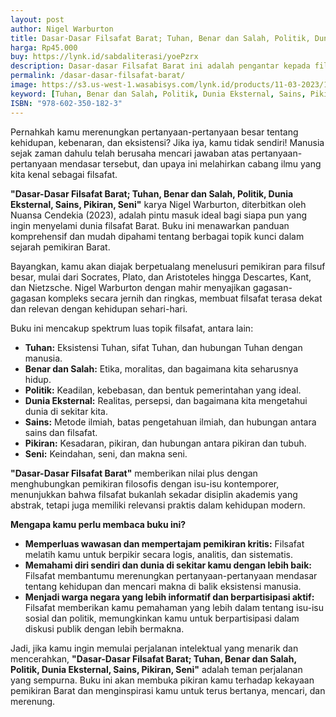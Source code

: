```yaml
---
layout: post
author: Nigel Warburton 
title: Dasar-Dasar Filsafat Barat; Tuhan, Benar dan Salah, Politik, Dunia Eksternal, Sains, Pikiran, Seni
harga: Rp45.000
buy: https://lynk.id/sabdaliterasi/yoePzrx
description: Dasar-dasar Filsafat Barat ini adalah pengantar kepada filsafat bagi siapa pun yang baru pertama kali mengenal filsafat.
permalink: /dasar-dasar-filsafat-barat/
image: https://s3.us-west-1.wasabisys.com/lynk.id/products/11-03-2023/1678518506847_1567528
keyword: [Tuhan, Benar dan Salah, Politik, Dunia Eksternal, Sains, Pikiran, Seni, pengantar filsafat, dasar filsafat,ebook pengantar filsafat, buku rekomendasi filsafat, filaafat untuk pemula]
ISBN: "978-602-350-182-3"
---
```

<p>Pernahkah kamu merenungkan pertanyaan-pertanyaan besar tentang kehidupan, kebenaran, dan eksistensi? Jika iya, kamu tidak sendiri! Manusia sejak zaman dahulu telah berusaha mencari jawaban atas pertanyaan-pertanyaan mendasar tersebut, dan upaya ini melahirkan cabang ilmu yang kita kenal sebagai filsafat.</p><p><strong>"Dasar-Dasar Filsafat Barat; Tuhan, Benar dan Salah, Politik, Dunia Eksternal, Sains, Pikiran, Seni"</strong> karya Nigel Warburton, diterbitkan oleh Nuansa Cendekia (2023), adalah pintu masuk ideal bagi siapa pun yang ingin menyelami dunia filsafat Barat. Buku ini menawarkan panduan komprehensif dan mudah dipahami tentang berbagai topik kunci dalam sejarah pemikiran Barat.</p><p>Bayangkan, kamu akan diajak berpetualang menelusuri pemikiran para filsuf besar, mulai dari Socrates, Plato, dan Aristoteles hingga Descartes, Kant, dan Nietzsche. Nigel Warburton dengan mahir menyajikan gagasan-gagasan kompleks secara jernih dan ringkas, membuat filsafat terasa dekat dan relevan dengan kehidupan sehari-hari.</p><p>Buku ini mencakup spektrum luas topik filsafat, antara lain:</p><ul><li><strong>Tuhan:</strong> Eksistensi Tuhan, sifat Tuhan, dan hubungan Tuhan dengan manusia.</li><li><strong>Benar dan Salah:</strong> Etika, moralitas, dan bagaimana kita seharusnya hidup.</li><li><strong>Politik:</strong> Keadilan, kebebasan, dan bentuk pemerintahan yang ideal.</li><li><strong>Dunia Eksternal:</strong> Realitas, persepsi, dan bagaimana kita mengetahui dunia di sekitar kita.</li><li><strong>Sains:</strong> Metode ilmiah, batas pengetahuan ilmiah, dan hubungan antara sains dan filsafat.</li><li><strong>Pikiran:</strong> Kesadaran, pikiran, dan hubungan antara pikiran dan tubuh.</li><li><strong>Seni:</strong> Keindahan, seni, dan makna seni.</li></ul><p><strong>"Dasar-Dasar Filsafat Barat"</strong> memberikan nilai plus dengan menghubungkan pemikiran filosofis dengan isu-isu kontemporer, menunjukkan bahwa filsafat bukanlah sekadar disiplin akademis yang abstrak, tetapi juga memiliki relevansi praktis dalam kehidupan modern.</p><p><strong>Mengapa kamu perlu membaca buku ini?</strong></p><ul><li><strong>Memperluas wawasan dan mempertajam pemikiran kritis:</strong> Filsafat melatih kamu untuk berpikir secara logis, analitis, dan sistematis.</li><li><strong>Memahami diri sendiri dan dunia di sekitar kamu dengan lebih baik:</strong> Filsafat membantumu merenungkan pertanyaan-pertanyaan mendasar tentang kehidupan dan mencari makna di balik eksistensi manusia.</li><li><strong>Menjadi warga negara yang lebih informatif dan berpartisipasi aktif:</strong> Filsafat memberikan kamu pemahaman yang lebih dalam tentang isu-isu sosial dan politik, memungkinkan kamu untuk berpartisipasi dalam diskusi publik dengan lebih bermakna.</li></ul><p>Jadi, jika kamu ingin memulai perjalanan intelektual yang menarik dan mencerahkan, <strong>"Dasar-Dasar Filsafat Barat; Tuhan, Benar dan Salah, Politik, Dunia Eksternal, Sains, Pikiran, Seni"</strong> adalah teman perjalanan yang sempurna. Buku ini akan membuka pikiran kamu terhadap kekayaan pemikiran Barat dan menginspirasi kamu untuk terus bertanya, mencari, dan merenung.</p>

